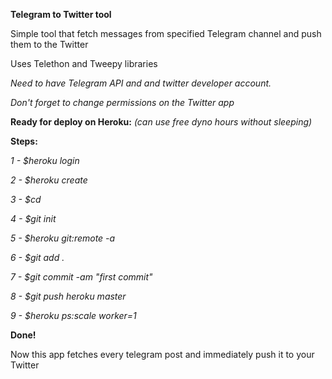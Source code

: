 **Telegram to Twitter tool**


Simple tool that fetch messages from specified Telegram channel and push them to the Twitter


Uses Telethon and Tweepy libraries

_Need to have Telegram API and and twitter developer account._

_Don't forget to change permissions on the Twitter app_

**Ready for deploy on Heroku:**
_(can use free dyno hours without sleeping)_

**Steps:**

_1 - $heroku login_

_2 - $heroku create_

_3 - $cd <my-project>_
  
_4 - $git init_
  
_5 - $heroku git:remote -a <your-heroku-app-name>_
  
_6 - $git add ._
  
_7 - $git commit -am "first commit"_
  
_8 - $git push heroku master_
  
_9 - $heroku ps:scale worker=1_
  
  
**Done!**
  
Now this app fetches every telegram post and immediately push it to your Twitter 

